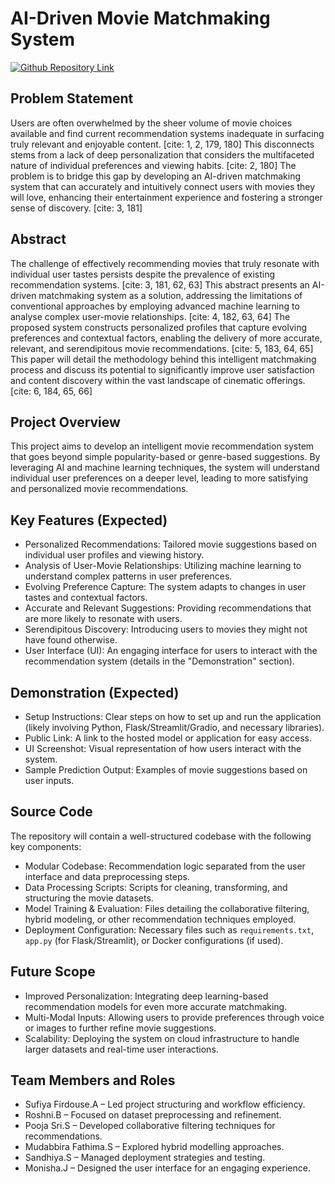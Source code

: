 #   AI-Driven Movie Matchmaking System

[![Github Repository Link](https://img.shields.io/badge/GitHub-Repository-blue?logo=github)](https://github.com/Mudabbirafathima/NM-phase-3.git)

##   Problem Statement

Users are often overwhelmed by the sheer volume of movie choices available and find current recommendation systems inadequate in surfacing truly relevant and enjoyable content. [cite: 1, 2, 179, 180] This disconnects stems from a lack of deep personalization that considers the multifaceted nature of individual preferences and viewing habits. [cite: 2, 180] The problem is to bridge this gap by developing an AI-driven matchmaking system that can accurately and intuitively connect users with movies they will love, enhancing their entertainment experience and fostering a stronger sense of discovery. [cite: 3, 181]

##   Abstract

The challenge of effectively recommending movies that truly resonate with individual user tastes persists despite the prevalence of existing recommendation systems. [cite: 3, 181, 62, 63] This abstract presents an AI-driven matchmaking system as a solution, addressing the limitations of conventional approaches by employing advanced machine learning to analyse complex user-movie relationships. [cite: 4, 182, 63, 64] The proposed system constructs personalized profiles that capture evolving preferences and contextual factors, enabling the delivery of more accurate, relevant, and serendipitous movie recommendations. [cite: 5, 183, 64, 65] This paper will detail the methodology behind this intelligent matchmaking process and discuss its potential to significantly improve user satisfaction and content discovery within the vast landscape of cinematic offerings. [cite: 6, 184, 65, 66]

##   Project Overview

This project aims to develop an intelligent movie recommendation system that goes beyond simple popularity-based or genre-based suggestions. By leveraging AI and machine learning techniques, the system will understand individual user preferences on a deeper level, leading to more satisfying and personalized movie recommendations.

##   Key Features (Expected)

* Personalized Recommendations: Tailored movie suggestions based on individual user profiles and viewing history.
* Analysis of User-Movie Relationships: Utilizing machine learning to understand complex patterns in user preferences.
* Evolving Preference Capture: The system adapts to changes in user tastes and contextual factors.
* Accurate and Relevant Suggestions: Providing recommendations that are more likely to resonate with users.
* Serendipitous Discovery: Introducing users to movies they might not have found otherwise.
* User Interface (UI): An engaging interface for users to interact with the recommendation system (details in the "Demonstration" section).

##   Demonstration (Expected)

* Setup Instructions: Clear steps on how to set up and run the application (likely involving Python, Flask/Streamlit/Gradio, and necessary libraries).
* Public Link: A link to the hosted model or application for easy access.
* UI Screenshot: Visual representation of how users interact with the system.
* Sample Prediction Output: Examples of movie suggestions based on user inputs.

##   Source Code

The repository will contain a well-structured codebase with the following key components:

* Modular Codebase: Recommendation logic separated from the user interface and data preprocessing steps.
* Data Processing Scripts: Scripts for cleaning, transforming, and structuring the movie datasets.
* Model Training & Evaluation: Files detailing the collaborative filtering, hybrid modeling, or other recommendation techniques employed.
* Deployment Configuration: Necessary files such as `requirements.txt`, `app.py` (for Flask/Streamlit), or Docker configurations (if used).

##   Future Scope

* Improved Personalization: Integrating deep learning-based recommendation models for even more accurate matchmaking.
* Multi-Modal Inputs: Allowing users to provide preferences through voice or images to further refine movie suggestions.
* Scalability: Deploying the system on cloud infrastructure to handle larger datasets and real-time user interactions.

##   Team Members and Roles

* Sufiya Firdouse.A – Led project structuring and workflow efficiency.
* Roshni.B – Focused on dataset preprocessing and refinement.
* Pooja Sri.S – Developed collaborative filtering techniques for recommendations.
* Mudabbira Fathima.S – Explored hybrid modelling approaches.
* Sandhiya.S – Managed deployment strategies and testing.
* Monisha.J – Designed the user interface for an engaging experience.
